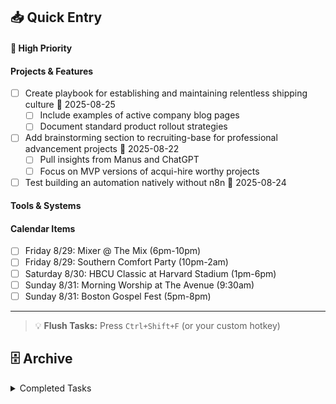 ## 📥 Quick Entry

#### 🚨 High Priority

#### Projects & Features
- [ ] Create playbook for establishing and maintaining relentless shipping culture 📅 2025-08-25
  - [ ] Include examples of active company blog pages
  - [ ] Document standard product rollout strategies
- [ ] Add brainstorming section to recruiting-base for professional advancement projects 📅 2025-08-22
  - [ ] Pull insights from Manus and ChatGPT
  - [ ] Focus on MVP versions of acqui-hire worthy projects
- [ ] Test building an automation natively without n8n 📅 2025-08-24

#### Tools & Systems

#### Calendar Items
  - [ ] Friday 8/29: Mixer @ The Mix (6pm-10pm)
  - [ ] Friday 8/29: Southern Comfort Party (10pm-2am)
  - [ ] Saturday 8/30: HBCU Classic at Harvard Stadium (1pm-6pm)
  - [ ] Sunday 8/31: Morning Worship at The Avenue (9:30am)
  - [ ] Sunday 8/31: Boston Gospel Fest (5pm-8pm)

---

> 💡 **Flush Tasks:** Press `Ctrl+Shift+F` (or your custom hotkey)

## 🗄️ Archive

<details>
<summary>Completed Tasks</summary>

### August 2025
- [x] Install Claude Code MCP servers: Playwright ✅ 2025-08-18
- [x] Transfer Evernote content to Obsidian ✅ 2025-08-18
- [x] Add to calendar: Required In-Person Registration **August 22 (8am-5pm ET)** OR **August 25 (8am-12pm ET)** ✅ 2025-08-18
- [x] Emphasize minimal viability for shipping v1 implementations ✅ 2025-08-18
- [x] Explore Agentic toolshed from string.com ✅ 2025-08-17
- [x] Build email scheduling directly from Claude Code CLI ✅ 2025-08-17
  - [x] Research Outlook API integration options ✅ 2025-08-17
  - [x] Explore MCP or SDK approaches ✅ 2025-08-17
  - [x] Consider email cleanup automation features ✅ 2025-08-17
- [x] Integrate 10 new AI tools into agentic toolshed for design, automation, and media generation ✅ 2025-08-17


### Flushed on 2025-08-21
- [x] Retrieve contact matrix from clay and convert to json file within recruiting-base  ✅ 2025-08-19
- [x] Complete extraction of details for matriculation checklist  ✅ 2025-08-19
- [x] Draft email to Jordan about Phil McGloin reconnection  ✅ 2025-08-19
- [x] Add to agentic tool kit: https://www.infography.in/  ✅ 2025-08-19

### Flushed on 2025-09-01
- [x] Add HBCU Classic weekend events to calendar (Aug 29-31)  ✅ 2025-09-01
</details>